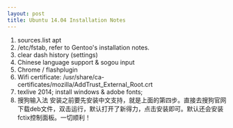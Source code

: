 ```yaml
---
layout: post
title: Ubuntu 14.04 Installation Notes
---
```


1. sources.list apt
2. /etc/fstab, refer to Gentoo's installation notes.
3. clear dash history (settings)
4. Chinese language support & sogou input
5. Chrome / flashplugin
6. Wifi certificate: /usr/share/ca-certificates/mozilla/AddTrust_External_Root.crt
7. texlive 2014; install windows & adobe fonts;
8. 搜狗输入法
安装之前要先安装中文支持，就是上面的第四步。直接去搜狗官网下载deb文件，双击运行，默认打开了新得力，点击安装即可。默认还会安装fctix控制面板。一切顺利！
